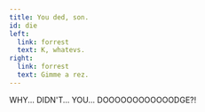 ```yaml
---
title: You ded, son.
id: die
left:
  link: forrest
  text: K, whatevs.
right:
  link: forrest
  text: Gimme a rez.
---
```

WHY... DIDN'T... YOU... DOOOOOOOOOOOODGE?!
